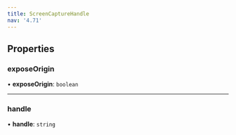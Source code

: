```yaml
---
title: ScreenCaptureHandle
nav: '4.71'
---
```


## Properties

### exposeOrigin

• **exposeOrigin**: `boolean`

---

### handle

• **handle**: `string`
